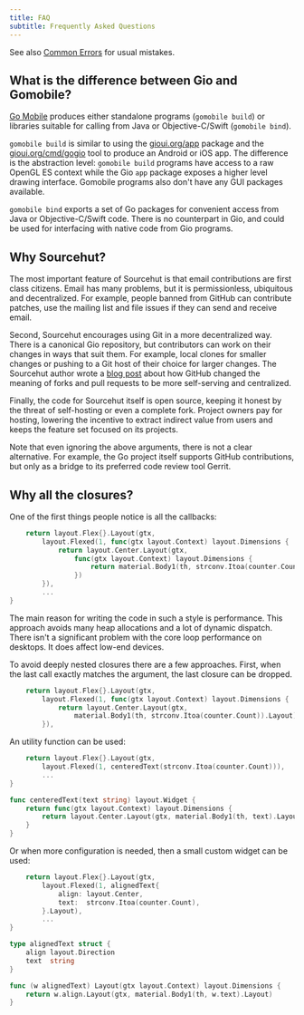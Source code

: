 ```yaml
---
title: FAQ
subtitle: Frequently Asked Questions
---
```


See also [Common Errors](/doc/learn/common-errors) for usual mistakes.

## What is the difference between Gio and Gomobile?

[Go Mobile](https://github.com/golang/mobile) produces either standalone programs
(`gomobile build`) or libraries suitable for calling from Java or Objective-C/Swift
(`gomobile bind`).

`gomobile build` is similar to using the [gioui.org/app](https://gioui.org/app)
package and the [gioui.org/cmd/gogio](https://gioui.org/cmd/gogio) tool to produce an
Android or iOS app. The difference is the abstraction level: `gomobile build` programs
have access to a raw OpenGL ES context while the Gio `app` package exposes a higher
level drawing interface. Gomobile programs also don't have any GUI packages available. 

`gomobile bind` exports a set of Go packages for convenient access from Java or
Objective-C/Swift code. There is no counterpart in Gio, and could be used for
interfacing with native code from Gio programs.

## Why Sourcehut?

The most important feature of Sourcehut is that email contributions are first
class citizens. Email has many problems, but it is permissionless, ubiquitous and
decentralized. For example, people banned from GitHub can contribute patches,
use the mailing list and file issues if they can send and receive email.

Second, Sourcehut encourages using Git in a more decentralized way. There is a
canonical Gio repository, but contributors can work on their changes in ways
that suit them. For example, local clones for smaller changes or pushing to a
Git host of their choice for larger changes. The Sourcehut author wrote a [blog
post](https://drewdevault.com/2019/05/24/What-is-a-fork.html) about how GitHub
changed the meaning of forks and pull requests to be more self-serving and
centralized.

Finally, the code for Sourcehut itself is open source, keeping it honest by the
threat of self-hosting or even a complete fork. Project owners pay for hosting,
lowering the incentive to extract indirect value from users and keeps the
feature set focused on its projects.

Note that even ignoring the above arguments, there is not a clear alternative.
For example, the Go project itself supports GitHub contributions, but only as a
bridge to its preferred code review tool Gerrit.


## Why all the closures?

One of the first things people notice is all the callbacks:

``` go
	return layout.Flex{}.Layout(gtx,
		layout.Flexed(1, func(gtx layout.Context) layout.Dimensions {
			return layout.Center.Layout(gtx,
				func(gtx layout.Context) layout.Dimensions {
					return material.Body1(th, strconv.Itoa(counter.Count)).Layout(gtx)
				})
		}),
		...
}
```

The main reason for writing the code in such a style is performance.
This approach avoids many heap allocations and a lot of dynamic dispatch.
There isn't a significant problem with the core loop performance on
desktops. It does affect low-end devices.

To avoid deeply nested closures there are a few approaches. First, when the
last call exactly matches the argument, the last closure can be dropped.

``` go
	return layout.Flex{}.Layout(gtx,
		layout.Flexed(1, func(gtx layout.Context) layout.Dimensions {
			return layout.Center.Layout(gtx,
				material.Body1(th, strconv.Itoa(counter.Count)).Layout)
		}),
```

An utility function can be used:

``` go
	return layout.Flex{}.Layout(gtx,
		layout.Flexed(1, centeredText(strconv.Itoa(counter.Count))),
		...
}

func centeredText(text string) layout.Widget {
	return func(gtx layout.Context) layout.Dimensions {
		return layout.Center.Layout(gtx, material.Body1(th, text).Layout)
	}
}
```

Or when more configuration is needed, then a small custom widget can be used:

``` go
	return layout.Flex{}.Layout(gtx,
		layout.Flexed(1, alignedText{
			align: layout.Center,
			text:  strconv.Itoa(counter.Count),
		}.Layout),
		...
}

type alignedText struct {
	align layout.Direction
	text  string
}

func (w alignedText) Layout(gtx layout.Context) layout.Dimensions {
	return w.align.Layout(gtx, material.Body1(th, w.text).Layout)
}
```
